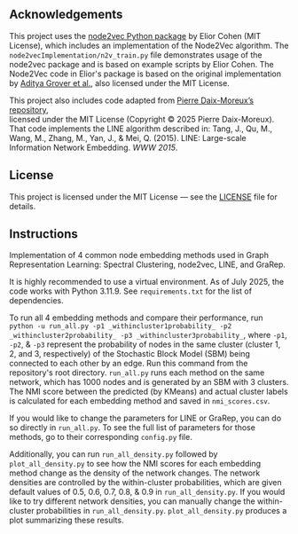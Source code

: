 ## Acknowledgements

This project uses the [node2vec Python package](https://github.com/eliorc/node2vec) by Elior Cohen (MIT License), which includes an implementation of the Node2Vec algorithm. The `node2vecImplementation/n2v_train.py` file demonstrates usage of the node2vec package and is based on example scripts by Elior Cohen. The Node2Vec code in Elior's package is based on the original implementation by [Aditya Grover et al.](https://github.com/aditya-grover/node2vec), also licensed under the MIT License.

This project also includes code adapted from [Pierre Daix-Moreux’s repository](https://github.com/dmpierre/LINE),  
licensed under the MIT License (Copyright © 2025 Pierre Daix-Moreux). That code implements the LINE algorithm described in: Tang, J., Qu, M., Wang, M., Zhang, M., Yan, J., & Mei, Q. (2015). LINE: Large-scale Information Network Embedding. *WWW 2015*.

## License

This project is licensed under the MIT License — see the [LICENSE](LICENSE) file for details.

## Instructions

Implementation of 4 common node embedding methods used in Graph Representation Learning: Spectral Clustering, node2vec, LINE, and GraRep.

It is highly recommended to use a virtual environment. As of July 2025, the code works with Python 3.11.9. See `requirements.txt` for the list of dependencies.

To run all 4 embedding methods and compare their performance, run ```python -u run_all.py -p1 _withincluster1probability_ -p2 _withincluster2probability_ -p3 _withincluster3probability_```, where ```-p1```, ```-p2```, & ```-p3``` represent the probability of nodes in the same cluster (cluster 1, 2, and 3, respectively) of the Stochastic Block Model (SBM) being connected to each other by an edge. Run this command from the repository's root directory. ```run_all.py``` runs each method on the same network, which has 1000 nodes and is generated by an SBM with 3 clusters. The NMI score between the predicted (by KMeans) and actual cluster labels is calculated for each embedding method and saved in ```nmi_scores.csv```.

If you would like to change the parameters for LINE or GraRep, you can do so directly in ```run_all.py```. To see the full list of parameters for those methods, go to their corresponding ```config.py``` file.

Additionally, you can run ```run_all_density.py``` followed by ```plot_all_density.py``` to see how the NMI scores for each embedding method change as the density of the network changes. The network densities are controlled by the within-cluster probabilities, which are given default values of 0.5, 0.6, 0.7, 0.8, & 0.9 in ```run_all_density.py```. If you would like to try different network densities, you can manually change the within-cluster probabilities in ```run_all_density.py```. ```plot_all_density.py``` produces a plot summarizing these results.
